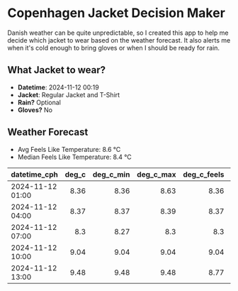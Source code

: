 
# Copenhagen Jacket Decision Maker

Danish weather can be quite unpredictable, so I created this app to help me decide which jacket to wear based on the weather forecast. 
It also alerts me when it's cold enough to bring gloves or when I should be ready for rain.

## What Jacket to wear?

- **Datetime**: 2024-11-12 00:19
- **Jacket**: Regular Jacket and T-Shirt
- **Rain?** Optional
- **Gloves?** No

## Weather Forecast
- Avg Feels Like Temperature: 8.6 °C
- Median Feels Like Temperature: 8.4 °C

| datetime_cph     |   deg_c |   deg_c_min |   deg_c_max |   deg_c_feels | weather   | wind   | rain   |
|:-----------------|--------:|------------:|------------:|--------------:|:----------|:-------|:-------|
| 2024-11-12 01:00 |    8.36 |        8.36 |        8.63 |          8.36 | Clouds    | Low    | None   |
| 2024-11-12 04:00 |    8.37 |        8.37 |        8.39 |          8.37 | Rain      | Low    | Low    |
| 2024-11-12 07:00 |    8.3  |        8.27 |        8.3  |          8.3  | Clouds    | Low    | None   |
| 2024-11-12 10:00 |    9.04 |        9.04 |        9.04 |          9.04 | Clouds    | Low    | None   |
| 2024-11-12 13:00 |    9.48 |        9.48 |        9.48 |          8.77 | Clouds    | Low    | None   |
        